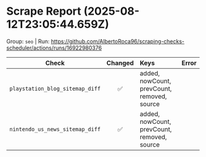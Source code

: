 # Scrape Report (2025-08-12T23:05:44.659Z)

Group: `seo`  |  Run: https://github.com/AlbertoRoca96/scraping-checks-scheduler/actions/runs/16922980376

| Check | Changed | Keys | Error |
|---|:---:|:--|:--|
| `playstation_blog_sitemap_diff` | ✅ | added, nowCount, prevCount, removed, source |  |
| `nintendo_us_news_sitemap_diff` | ✅ | added, nowCount, prevCount, removed, source |  |
